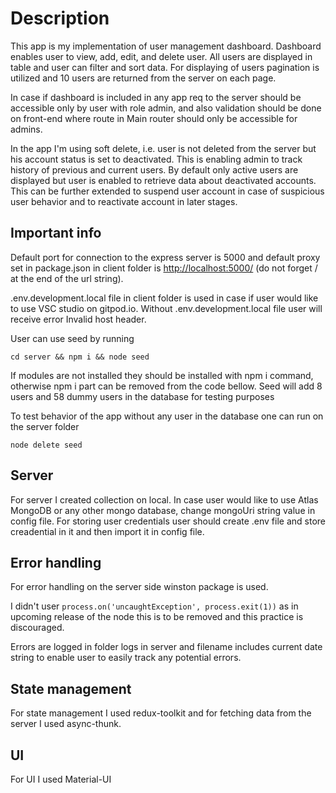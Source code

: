 # Description

This app is my implementation of user management dashboard. Dashboard enables user to view, add, edit, and delete user. All users are displayed in table and user can filter and sort data. For displaying of users pagination is utilized and 10 users are returned from the server on each page.

In case if dashboard is included in any app req to the server should be accessible only by user with role admin, and also validation should be done on front-end where route in Main router should only be accessible for admins.

In the app I'm using soft delete, i.e. user is not deleted from the server but his account status is set to deactivated. This is enabling admin to track history of previous and current users. By default only active users are displayed but user is enabled to retrieve data about deactivated accounts. This can be further extended to suspend user account in case of suspicious user behavior and to reactivate account in later stages.

## Important info

Default port for connection to the express server is 5000 and default proxy set in package.json in client folder is <http://localhost:5000/> (do not forget / at the end of the url string).

.env.development.local file in client folder is used in case if user would like to use VSC studio on gitpod.io. Without .env.development.local file user will receive error Invalid host header. 

User can use seed by running

```
cd server && npm i && node seed
```

If modules are not installed they should be installed with npm i command, otherwise npm i part can be removed from the code bellow. Seed will add 8 users and 58 dummy users in the database for testing purposes

To test behavior of the app without any user in the database one can run on the server folder

```
node delete seed 
```
## Server

For server I created collection on local. In case user would like to use Atlas MongoDB or any other mongo database, change mongoUri string value in config file. For storing user credentials user should create .env file and store creadential in it and then import it in config file.
## Error handling

For error handling on the server side winston package is used. 

I didn't user ```process.on('uncaughtException', process.exit(1))``` as in upcoming release of the node this is to be removed and this practice is discouraged.

Errors are logged in folder logs in server and filename includes current date string to enable user to easily track any potential errors.

## State management

For state management I used redux-toolkit and for fetching data from the server I used async-thunk.
## UI

For UI I used Material-UI




